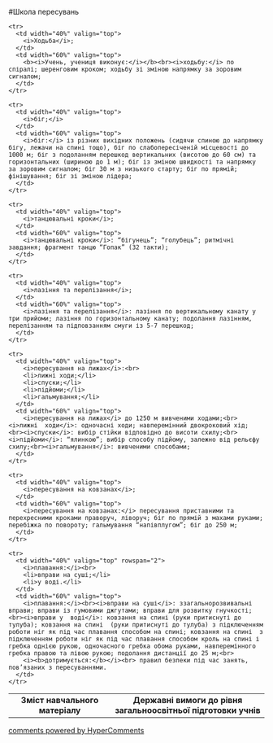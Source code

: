 <div id="hypercomments_widget" class="js-hypercomments-widget invisible"></div>

#Школа пересувань

<table>
  <body>
    <tr>
      <td width="40%" align="center">
        <b>Зміст навчального матеріалу</b>
      </td>
      <td width="60%" align="center" valign="top">
        <b>Державні вимоги до рівня загальноосвітньої підготовки учнів</b>
      </td>
    </tr>

    <tr>
      <td width="40%" valign="top">
        <i>Ходьба</i>;
      </td>
      <td width="60%" valign="top">
        <b><i>Учень, учениця виконує:</i></b><br><i>ходьбу:</i> по спіралі; шеренговим кроком; ходьбу зі зміною напрямку за зоровим сигналом;
      </td>
    </tr>

    <tr>
      <td width="40%" valign="top">
        <i>біг;</i>
      </td>
      <td width="60%" valign="top">
        <i>біг:</i> із різних вихідних положень (сидячи спиною до напрямку бігу, лежачи на спині тощо), біг по слабопересіченій місцевості до 1000 м; біг з подоланням перешкод вертикальних (висотою до 60 см) та горизонтальних (шириною до 1 м); біг із зміною швидкості та напрямку за зоровим сигналом; біг 30 м з низького старту; біг по прямій; фінішування; біг зі зміною лідера;
      </td>
    </tr>

    <tr>
      <td width="40%" valign="top">
        <i>танцювальні кроки</i>;
      </td>
      <td width="60%" valign="top">
        <i>танцювальні кроки</i>: “бігунець”; “голубець”; ритмічні завдання; фрагмент танцю “Гопак” (32 такти);
      </td>
    </tr>

    <tr>
      <td width="40%" valign="top">
        <i>лазіння та перелізання</i>;
      </td>
      <td width="60%" valign="top">
        <i>лазіння та перелізання</i>: лазіння по вертикальному канату у три прийоми; лазіння по горизонтальному канату; подолання лазінням, перелізанням та підповзанням смуги із 5-7 перешкод;
      </td>
    </tr>

    <tr>
      <td width="40%" valign="top">
        <i>пересування на лижах</i>:<br>
        <li>лижні ходи;</li>
        <li>спуски;</li>
        <li>підйоми;</li>
        <li>гальмування;</li>
      </td>
      <td width="60%" valign="top">
        <i>пересування на лижах</i> до 1250 м вивченими ходами;<br><i>лижні  ходи</i>: одночасні ходи; навперемінний двокроковий хід; <br><i>спуски</i>: вибір стійки відповідно до висоти схилу;<br><i>підйоми</i>: “ялинкою”; вибір способу підйому, залежно від рельєфу схилу;<br><i>гальмування</i>: вивченими способами;
      </td>
    </tr>

    <tr>
      <td width="40%" valign="top">
        <i>пересування на ковзанах</i>;
      </td>
      <td width="60%" valign="top">
        <i>пересування на ковзанах:</i> пересування приставними та перехресними кроками праворуч, ліворуч; біг по прямій з махами руками; перебіжка по повороту; гальмування “напівплугом”; біг до 250 м;
      </td>
    </tr>

    <tr>
      <td width="40%" valign="top" rowspan="2">
        <i>плавання:</i><br>
        <li>вправи на суші;</li>
        <li>у воді.</li>
      </td>
      <td width="60%" valign="top">
        <i>плавання:</i><br><i>вправи на суші</i>: ззагальнорозвивальні вправи; вправи із гумовими джгутами; вправи для розвитку гнучкості;<br><i>вправи у  воді</i>: ковзання на спині (руки притиснуті до тулуба); ковзання на спині  (руки притиснуті до тулуба) з підключенням роботи ніг як під час плавання способом на спині; ковзання на спині  з підключенням роботи ніг як під час плавання способом кроль на спині і гребка однією рукою, одночасного гребка обома руками, навперемінного гребка правою та лівою рукою; подолання дистанції до 25 м;<br>
        <i><b>дотримується:</b></i><br> правил безпеки під час занять, пов’язаних з пересуваннями.
      </td>
    </tr>
  </body>
</table>

<div class="js-hypercomments-container">
    <a href="http://hypercomments.com" class="hc-link" title="comments widget">comments powered by HyperComments</a>
</div>